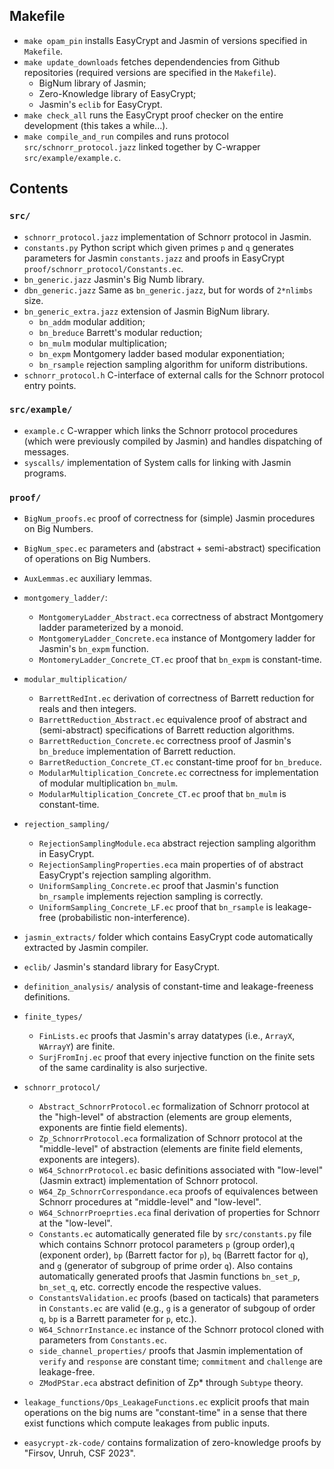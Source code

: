 ## Makefile
* `make opam_pin` installs EasyCrypt and Jasmin of versions specified in `Makefile`.
* `make update_downloads` fetches dependendencies from Github repositories (required versions are specified in the `Makefile`).
   - BigNum library of Jasmin;
   - Zero-Knowledge library of EasyCrypt;
   - Jasmin's `eclib` for EasyCrypt.
* `make check_all` runs the EasyCrypt proof checker on the entire development (this takes a while...).
* `make compile_and_run` compiles and runs protocol `src/schnorr_protocol.jazz` linked together by C-wrapper `src/example/example.c`.


## Contents

### `src/`
* `schnorr_protocol.jazz` implementation of Schnorr protocol in Jasmin.
* `constants.py` Python script which given primes `p` and `q` generates parameters for Jasmin `constants.jazz` and proofs in EasyCrypt `proof/schnorr_protocol/Constants.ec`.
* `bn_generic.jazz` Jasmin's Big Numb library.
* `dbn_generic.jazz` Same as `bn_generic.jazz`, but for words of `2*nlimbs` size.
* `bn_generic_extra.jazz` extension of Jasmin BigNum library.
   - `bn_addm` modular addition;
   - `bn_breduce` Barrett's modular reduction;
   - `bn_mulm` modular multiplication;
   - `bn_expm` Montgomery ladder based modular  exponentiation;
   - `bn_rsample` rejection sampling algorithm for uniform distributions.
* `schnorr_protocol.h` C-interface of external calls for the Schnorr protocol entry points.

### `src/example/`
* `example.c` C-wrapper which links the Schnorr protocol procedures (which were previously compiled by Jasmin) and handles dispatching of messages.
* `syscalls/` implementation of System calls for linking with Jasmin programs.


### `proof/`
* `BigNum_proofs.ec` proof of correctness for (simple) Jasmin procedures on Big Numbers.
* `BigNum_spec.ec` parameters and (abstract + semi-abstract) specification of operations on Big Numbers.
* `AuxLemmas.ec` auxiliary lemmas.
* `montgomery_ladder/`:
   - `MontgomeryLadder_Abstract.eca` correctness of abstract Montgomery ladder parameterized by a monoid.
   - `MontgomeryLadder_Concrete.eca` instance of Montgomery ladder for Jasmin's `bn_expm` function.
   - `MontomeryLadder_Concrete_CT.ec` proof that `bn_expm` is constant-time.  
* `modular_multiplication/`
   - `BarrettRedInt.ec` derivation of correctness of Barrett reduction for reals and then integers.
   - `BarrettReduction_Abstract.ec` equivalence proof of abstract and (semi-abstract) specifications of Barrett reduction algorithms.
   - `BarrettReduction_Concrete.ec`  correctness proof of Jasmin's `bn_breduce` implementation of Barrett reduction.
   - `BarretReduction_Concrete_CT.ec` constant-time proof for `bn_breduce`.
   - `ModularMultiplication_Concrete.ec` correctness for implementation of modular multiplication `bn_mulm`.
   - `ModularMultiplication_Concrete_CT.ec` proof that `bn_mulm` is constant-time.   
* `rejection_sampling/`
  - `RejectionSamplingModule.eca` abstract rejection sampling algorithm in EasyCrypt.
  - `RejectionSamplingProperties.eca` main properties of of abstract EasyCrypt's rejection sampling algorithm.  
  - `UniformSampling_Concrete.ec` proof that Jasmin's function `bn_rsample` implements rejection sampling is correctly.
  - `UniformSampling_Concrete_LF.ec` proof that `bn_rsample` is leakage-free (probabilistic non-interference).
* `jasmin_extracts/` folder which contains EasyCrypt code automatically extracted by Jasmin compiler.
* `eclib/` Jasmin's standard library for EasyCrypt.
* `definition_analysis/` analysis of constant-time and leakage-freeness definitions.
* `finite_types/`
   - `FinLists.ec` proofs that Jasmin's array datatypes (i.e., `ArrayX`, `WArrayY`) are finite.
   - `SurjFromInj.ec` proof that every injective function on the finite sets of the same cardinality is also surjective.
* `schnorr_protocol/`
  - `Abstract_SchnorrProtocol.ec` formalization of Schnorr protocol at the "high-level" of abstraction (elements are group elements, exponents are fintie field elements).
  - `Zp_SchnorrProtocol.eca` formalization of Schnorr protocol at the "middle-level" of abstraction (elements are finite field elements, exponents are integers).
  - `W64_SchnorrProtocol.ec` basic definitions associated with "low-level" (Jasmin extract) implementation of Schnorr protocol.
  - `W64_Zp_SchnorrCorrespondance.eca` proofs of equivalences between Schnorr procedures at "middle-level" and "low-level".
  - `W64_SchnorrProeprties.eca` final derivation of properties for Schnorr at the "low-level".
  - `Constants.ec` automatically generated file by `src/constants.py` file which contains Schnorr protocol parameters `p` (group order),`q` (exponent order), `bp` (Barrett factor for `p`), `bq` (Barrett factor for `q`), and `g` (generator of subgroup of prime order `q`). Also contains automatically generated proofs that Jasmin functions `bn_set_p`, `bn_set_q`, etc. correctly encode the respective values.
  - `ConstantsValidation.ec` proofs (based on tacticals) that parameters in `Constants.ec` are valid (e.g., `g` is a generator of subgoup of order `q`, `bp` is a Barrett parameter for `p`, etc.).
  - `W64_SchnorrInstance.ec` instance of the Schnorr protocol cloned with parameters from `Constants.ec`.
  - `side_channel_properties/` proofs that Jasmin implementation of `verify` and `response` are constant time; `commitment` and `challenge` are leakage-free.
  - `ZModPStar.eca` abstract definition of Zp* through `Subtype` theory.

* `leakage_functions/Ops_LeakageFunctions.ec` explicit proofs that main operations on the big nums are "constant-time" in a sense that there exist functions which compute leakages from public inputs.

* `easycrypt-zk-code/` contains formalization of zero-knowledge proofs by  "Firsov, Unruh, CSF 2023".
